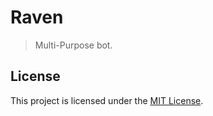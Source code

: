 # Raven

> Multi-Purpose bot.

## License

This project is licensed under the [MIT License](https://github.com/ArtieFuzzz/bot-template/blob/main/LICENSE.md).
